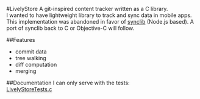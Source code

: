 #LivelyStore
A git-inspired content tracker written as a C library.  
I wanted to have lightweight library to track and sync data in mobile apps.  
This implementation was abandoned in favor of [synclib](https://github.com/mirkok/synclib) (Node.js based). A port of synclib back to C or Objective-C will follow.

##Features
* commit data
* tree walking
* diff computation
* merging

##Documentation
I can only serve with the tests:  
[LivelyStoreTests.c](https://github.com/mirkok/LivelyStore/blob/master/tests/LivelyStoreTests.c)